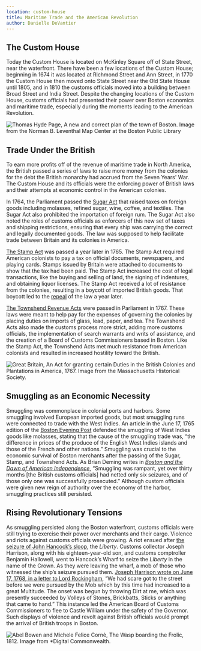 ```yaml
---
location: custom-house
title: Maritime Trade and the American Revolution
author: Danielle DeVantier
---
```


## The Custom House

Today the Custom House is located on McKinley Square off of State Street, near the waterfront. There have been a few locations of the Custom House; beginning in 1674 it was located at Richmond Street and Ann Street, in 1770 the Custom House then moved onto State Street near the Old State House until 1805, and in 1810 the customs officials moved into a building between Broad Street and India Street. Despite the changing locations of the Custom House, customs officials had presented their power over Boston economics and maritime trade, especially during the moments leading to the American Revolution.

![Thomas Hyde Page, A new and correct plan of the town of Boston. Image from the Norman B. Leventhal Map Center at the Boston Public Library](https://bpldcassets.blob.core.windows.net/derivatives/images/commonwealth:3f462v97v/image_access_800.jpg)

## Trade Under the British

To earn more profits off of the revenue of maritime trade in North America, the British passed a series of laws to raise more money from the colonies for the debt the British monarchy had accrued from the Seven Years' War. The Custom House and its officials were the enforcing power of British laws and their attempts at economic control in the American colonies. 

In 1764, the Parliament passed the [Sugar Act](https://avalon.law.yale.edu/18th_century/sugar_act_1764.asp) that raised taxes on foreign goods including molasses, refined sugar, wine, coffee, and textiles. The Sugar Act also prohibited the importation of foreign rum. The Sugar Act also noted the roles of customs officials as enforcers of this new set of taxes and shipping restrictions, ensuring that every ship was carrying the correct and legally documented goods. The law was supposed to help facilitate trade between Britain and its colonies in America.

[The Stamp Act](https://avalon.law.yale.edu/18th_century/stamp_act_1765.asp)  was passed a year later in 1765. The Stamp Act required American colonists to pay a tax on official documents, newspapers, and playing cards. Stamps issued by Britain were attached to documents to show that the tax had been paid. The Stamp Act increased the cost of legal transactions, like the buying and selling of land, the signing of indentures, and obtaining liquor licenses. The Stamp Act received a lot of resistance from the colonies, resulting in a boycott of imported British goods. That boycott led to the [repeal](https://www.loc.gov/collections/continental-congress-and-constitutional-convention-from-1774-to-1789/articles-and-essays/timeline/1766-to-1767/) of the law a year later. 

[The Townshend Revenue Acts](https://avalon.law.yale.edu/18th_century/townsend_act_1767.asp) were passed in Parliament in 1767. These laws were meant to help pay for the expenses of governing the colonies by placing duties on imports of glass, lead, paper, and tea. The Townshend Acts also made the customs process more strict, adding more customs officials, the implementation of search warrants and writs of assistance, and the creation of a Board of Customs Commissioners based in Boston. Like the Stamp Act, the Townshend Acts met much resistance from American colonists and resulted in increased hostility toward the British.

![Great Britain, An Act for granting certain Duties in the British Colonies and Plantations in America, 1767. Image from the Massachusetts Historical Society.](https://bpldcassets.blob.core.windows.net/derivatives/metadata/commonwealth-oai:zc77v333w/image_thumbnail_300.jpg)

## Smuggling as an Economic Necessity

Smuggling was commonplace in colonial ports and harbors. Some smuggling involved European imported goods, but most smuggling runs were connected to trade with the West Indies. An article in the June 17, 1765 edition of the [Boston Evening Post](https://www.masshist.org/dorr/volume/1/sequence/117) defended the smuggling of West Indies goods like molasses, stating that the cause of the smuggling trade was, “the difference in prices of the produce of the English West Indies islands and those of the French and other nations.” Smuggling was crucial to the economic survival of Boston merchants after the passing of the Sugar, Stamp, and Townshend Acts. As Brian Deming writes in [*Boston and the Dawn of American Independence*](https://search.worldcat.org/title/910981077), “Smuggling was rampant, yet over thirty months [the British customs officials] had netted only six seizures, and of those only one was successfully prosecuted.” Although custom officials were given new reign of authority over the economy of the harbor, smuggling practices still persisted.

## Rising Revolutionary Tensions

As smuggling persisted along the Boston waterfront, customs officials were still trying to exercise their power over merchants and their cargo. Violence and riots against customs officials were growing. A riot ensued after [the seizure of John Hancock’s sloop](https://founders.archives.gov/documents/Adams/01-03-02-0016-0021), the *Liberty*. Customs collector Joseph Harrison, along with his eighteen-year-old son, and customs comptroller Benjamin Hallowell, went to Hancock’s Wharf to seize the *Liberty* in the name of the Crown. As they were leaving the wharf, a mob of those who witnessed the ship’s seizure pursued them. [Joseph Harrison wrote on June 17, 1768, in a letter to Lord Rockingham](https://search.worldcat.org/title/910981077), “We had scare got to the street before we were pursued by the Mob which by this time had increased to a great Multitude. The onset was begun by throwing Dirt at me, which was presently succeeded by Volleys of Stones, Brickbatts, Sticks or anything that came to hand.” This instance led the American Board of Customs Commissioners to flee to Castle William under the safety of the Governor. Such displays of violence and revolt against British officials would prompt the arrival of British troops in Boston. 

![Abel Bowen and Michele Felice Cornè, The Wasp boarding the Frolic, 1812\. Image from *Digital Commonwealth.](https://bpldcassets.blob.core.windows.net/derivatives/images/commonwealth:66830m890/image_access_800.jpg)
